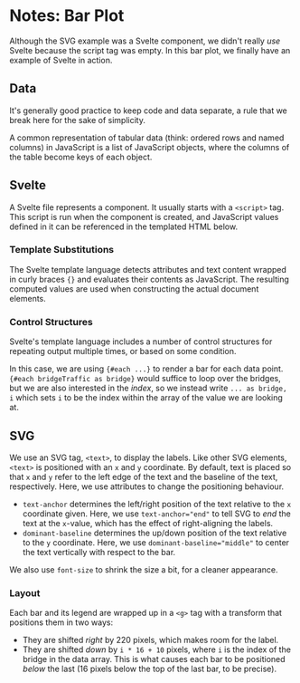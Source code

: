 # Notes: Bar Plot

Although the SVG example was a Svelte component, we didn't really _use_ Svelte because the script tag was empty. In this bar plot, we finally have an example of Svelte in action.

## Data

It's generally good practice to keep code and data separate, a rule that we break here for the sake of simplicity.

A common representation of tabular data (think: ordered rows and named columns) in JavaScript is a list of JavaScript objects, where the columns of the table become keys of each object.

## Svelte

A Svelte file represents a component. It usually starts with a `<script>` tag. This script is run when the component is created, and JavaScript values defined in it can be referenced in the templated HTML below.

### Template Substitutions

The Svelte template language detects attributes and text content wrapped in curly braces `{}` and evaluates their contents as JavaScript. The resulting computed values are used when constructing the actual document elements.

### Control Structures

Svelte's template language includes a number of control structures for repeating output multiple times, or based on some condition.

In this case, we are using `{#each ...}` to render a bar for each data point. `{#each bridgeTraffic as bridge}` would suffice to loop over the bridges, but we are also interested in the _index_, so we instead write `... as bridge, i` which sets `i` to be the index within the array of the value we are looking at.

## SVG

We use an SVG tag, `<text>`, to display the labels. Like other SVG elements, `<text>` is positioned with an `x` and `y` coordinate. By default, text is placed so that `x` and `y` refer to the left edge of the text and the baseline of the text, respectively. Here, we use attributes to change the positioning behaviour.

- `text-anchor` determines the left/right position of the text relative to the `x` coordinate given. Here, we use `text-anchor="end"` to tell SVG to _end_ the text at the `x`-value, which has the effect of right-aligning the labels.
- `dominant-baseline` determines the up/down position of the text relative to the `y` coordinate. Here, we use `dominant-baseline="middle"` to center the text vertically with respect to the bar.

We also use `font-size` to shrink the size a bit, for a cleaner appearance.

### Layout

Each bar and its legend are wrapped up in a `<g>` tag with a transform that positions them in two ways:

- They are shifted _right_ by 220 pixels, which makes room for the label.
- They are shifted _down_ by `i * 16 + 10` pixels, where `i` is the index of the bridge in the data array. This is what causes each bar to be positioned _below_ the last (16 pixels below the top of the last bar, to be precise).